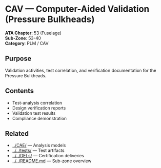 # CAV — Computer-Aided Validation (Pressure Bulkheads)

**ATA Chapter**: 53 (Fuselage)  
**Sub-Zone**: 53-40  
**Category**: PLM / CAV

## Purpose

Validation activities, test correlation, and verification documentation for the Pressure Bulkheads.

## Contents

- Test-analysis correlation
- Design verification reports
- Validation test results
- Compliance demonstration

## Related

- [../CAE/](../CAE/) — Analysis models
- [../../tests/](../../tests/) — Test artifacts
- [../../DELs/](../../DELs/) — Certification deliveries
- [../../README.md](../../README.md) — Sub-zone overview
